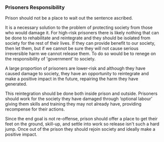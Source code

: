 ### Prisoners Responsibility

Prison should not be a place to wait out the sentence ascribed.

It is a necessary solution to the problem of protecting society from those who would damage it. For high-risk prisoners there is likely nothing that can be done to rehabilitate and reintegrate and they should be isolated from society for the rest of their lives. If they can provide benefit to our society, then let them, but if we cannot be sure they will not cause serious irreversible harm we cannot release them. To do so would be to renege on the responsibility of 'government' to society.

A large proportion of prisoners are lower-risk and although they have caused damage to society, they have an opportunity to reintegrate and make a positive impact in the future, repairing the harm they have generated.

This reintegration should be done both inside prison and outside. Prisoners should work for the society they have damaged through ‘optional labour’ giving them skills and training they may not already have, providing recompense for their actions. 

Since the end goal is not re-offense, prison should offer a place to get their feet on the ground, skill-up, and settle into work so release isn't such a hard jump. Once out of the prison they should rejoin society and ideally make a positive impact.
